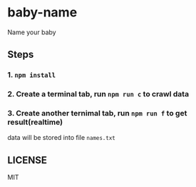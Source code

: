 # baby-name

Name your baby

## Steps

### 1. `npm install`

### 2. Create a terminal tab, run `npm run c` to crawl data

### 3. Create another ternimal tab, run `npm run f` to get result(realtime)

data will be stored into file `names.txt`

## LICENSE

MIT
